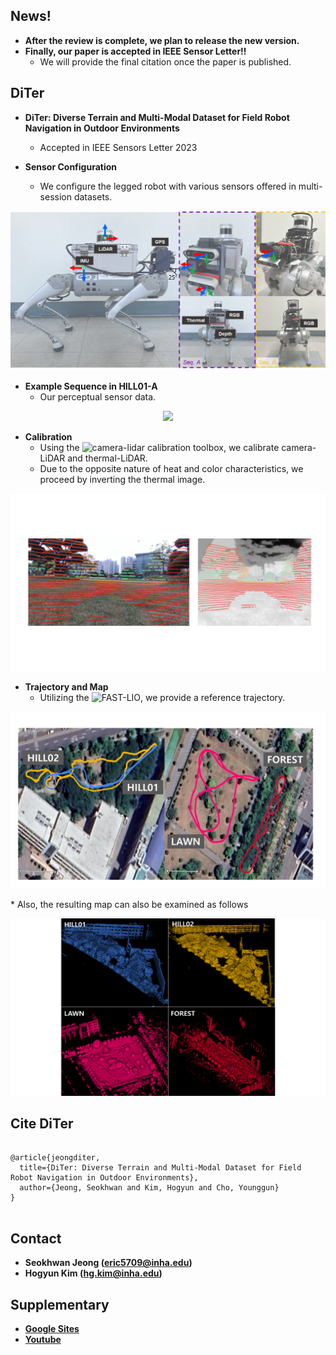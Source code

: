 ## News!
* **After the review is complete, we plan to release the new version.**
* **Finally, our paper is accepted in IEEE Sensor Letter!!**
	* We will provide the final citation once the paper is published.


## DiTer
* **DiTer: Diverse Terrain and Multi-Modal Dataset for Field Robot Navigation in Outdoor Environments**
	* Accepted in IEEE Sensors Letter 2023

* **Sensor Configuration** 
	* We configure the legged robot with various sensors offered in multi-session datasets.
<p align="center"><img src=fig/sensor_setup.png /></p>

* **Example Sequence in HILL01-A**
	* Our perceptual sensor data.
<p align="center"><img src=fig/sensor.gif /></p>

* **Calibration**
	* Using the ![camera-lidar calibration toolbox](https://github.com/acfr/cam_lidar_calibration), we calibrate camera-LiDAR and thermal-LiDAR.
	* Due to the opposite nature of heat and color characteristics, we proceed by inverting the thermal image.
<p align="center"><img src=fig/calibration.png /></p>

* **Trajectory and Map**
	* Utilizing the ![FAST-LIO](https://github.com/hku-mars/FAST_LIO), we provide a reference trajectory. 
<p align="center"><img src=fig/trajectory.png /></p>
	* Also, the resulting map can also be examined as follows
<p align="center"><img src=fig/map.png /></p>

## Cite DiTer
<pre>
<code>
@article{jeongditer,
  title={DiTer: Diverse Terrain and Multi-Modal Dataset for Field Robot Navigation in Outdoor Environments},
  author={Jeong, Seokhwan and Kim, Hogyun and Cho, Younggun}
}
</code>
</pre>  

## Contact
* **Seokhwan Jeong (eric5709@inha.edu)**
* **Hogyun Kim (hg.kim@inha.edu)**

## Supplementary
* **[Google Sites](https://sites.google.com/inha.edu/diter/)**
* **[Youtube](https://www.youtube.com/watch?v=i-2FwYKT5ss)**

